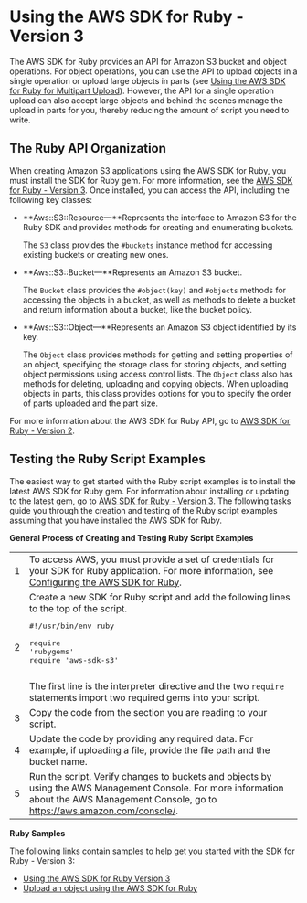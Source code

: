 # Using the AWS SDK for Ruby \- Version 3<a name="UsingTheMPRubyAPI"></a>

The AWS SDK for Ruby provides an API for Amazon S3 bucket and object operations\. For object operations, you can use the API to upload objects in a single operation or upload large objects in parts \(see [Using the AWS SDK for Ruby for Multipart Upload](uploadobjusingmpu-ruby-sdk.md)\)\. However, the API for a single operation upload can also accept large objects and behind the scenes manage the upload in parts for you, thereby reducing the amount of script you need to write\.

## The Ruby API Organization<a name="RubyAPIOrganization"></a>

When creating Amazon S3 applications using the AWS SDK for Ruby, you must install the SDK for Ruby gem\. For more information, see the [AWS SDK for Ruby \- Version 3](https://docs.aws.amazon.com/sdkforruby/api/index.html)\. Once installed, you can access the API, including the following key classes: 
+ **Aws::S3::Resource—**Represents the interface to Amazon S3 for the Ruby SDK and provides methods for creating and enumerating buckets\. 

  The `S3` class provides the `#buckets` instance method for accessing existing buckets or creating new ones\.
+ **Aws::S3::Bucket—**Represents an Amazon S3 bucket\.  

  The `Bucket` class provides the `#object(key)` and `#objects` methods for accessing the objects in a bucket, as well as methods to delete a bucket and return information about a bucket, like the bucket policy\.
+ **Aws::S3::Object—**Represents an Amazon S3 object identified by its key\.

  The `Object` class provides methods for getting and setting properties of an object, specifying the storage class for storing objects, and setting object permissions using access control lists\. The `Object` class also has methods for deleting, uploading and copying objects\. When uploading objects in parts, this class provides options for you to specify the order of parts uploaded and the part size\.

For more information about the AWS SDK for Ruby API, go to [AWS SDK for Ruby \- Version 2](https://docs.aws.amazon.com/sdkforruby/api/index.html)\.

## Testing the Ruby Script Examples<a name="TestingRubySamples"></a>

The easiest way to get started with the Ruby script examples is to install the latest AWS SDK for Ruby gem\. For information about installing or updating to the latest gem, go to [AWS SDK for Ruby \- Version 3](https://docs.aws.amazon.com/sdkforruby/api/index.html)\. The following tasks guide you through the creation and testing of the Ruby script examples assuming that you have installed the AWS SDK for Ruby\.


**General Process of Creating and Testing Ruby Script Examples**  

|  |  | 
| --- |--- |
|  1  |  To access AWS, you must provide a set of credentials for your SDK for Ruby application\. For more information, see [ Configuring the AWS SDK for Ruby](https://docs.aws.amazon.com/sdk-for-ruby/v3/developer-guide/setup-config.html)\.   | 
|  2  |  Create a new SDK for Ruby script and add the following lines to the top of the script\.  <pre>#!/usr/bin/env ruby<br /><br />require 'rubygems'<br />require 'aws-sdk-s3'<br />								</pre> The first line is the interpreter directive and the two `require` statements import two required gems into your script\.  | 
|  3  |  Copy the code from the section you are reading to your script\.   | 
|  4  | Update the code by providing any required data\. For example, if uploading a file, provide the file path and the bucket name\. | 
|  5  |  Run the script\. Verify changes to buckets and objects by using the AWS Management Console\. For more information about the AWS Management Console, go to [https://aws\.amazon\.com/console/](https://aws.amazon.com/console/)\.  | 

**Ruby Samples**

The following links contain samples to help get you started with the SDK for Ruby \- Version 3:
+ [Using the AWS SDK for Ruby Version 3](create-bucket-get-location-example.md#create-bucket-get-location-ruby)
+ [Upload an object using the AWS SDK for Ruby](UploadObjSingleOpRuby.md)
